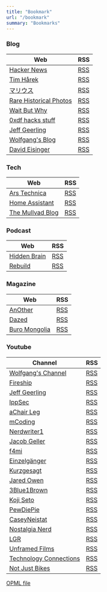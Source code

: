 ```yaml
---
title: "Bookmark"
url: "/bookmark"
summary: "Bookmarks"
---
```


### Blog

| Web                                                         | RSS                                           |
| ----------------------------------------------------------- | --------------------------------------------- |
| [Hacker News](https://news.ycombinator.com/)                | [RSS](https://hnrss.org/frontpage)            |
| [Tim Hårek](https://timharek.no/)                           | [RSS](https://timharek.no/feed.xml)           |
| [マリウス](https://マリウス.com/)                           | [RSS](https://xn--gckvb8fzb.com/index.xml)    |
| [Rare Historical Photos](https://rarehistoricalphotos.com/) | [RSS](https://rarehistoricalphotos.com/feed/) |
| [Wait But Why](https://waitbutwhy.com/)                     | [RSS](https://waitbutwhy.com/feed)            |
| [0xdf hacks stuff](https://0xdf.gitlab.io/)                 | [RSS](https://0xdf.gitlab.io/feed.xml)        |
| [Jeff Geerling](https://www.jeffgeerling.com/)              | [RSS](https://www.jeffgeerling.com/blog.xml)  |
| [Wolfgang's Blog](https://notthebe.ee/)                     | [RSS](https://notthebe.ee/rss.xml)            |
| [David Eisinger](https://davideisinger.com/)                | [RSS](https://davideisinger.com/index.xml)    |

### Tech

| Web                                               | RSS                                                      |
| ------------------------------------------------- | -------------------------------------------------------- |
| [Ars Technica](https://arstechnica.com)           | [RSS](http://feeds.arstechnica.com/arstechnica/index)    |
| [Home Assistant](https://www.home-assistant.io/)  | [RSS](https://www.home-assistant.io/atom.xml)            |
| [The Mullvad Blog](https://www.mullvad.net/blog/) | [RSS](https://mullvad.net/en/blog/feed/rss/)             |

### Podcast

| Web                                      | RSS                                          |
| ---------------------------------------- | -------------------------------------------- |
| [Hidden Brain](https://hiddenbrain.org/) | [RSS](https://feeds.simplecast.com/kwWc0lhf) |
| [Rebuild](https://rebuild.fm/)           | [RSS](https://feeds.rebuild.fm/rebuildfm)    |

### Magazine

| Web                                      | RSS                                     |
| ---------------------------------------- | --------------------------------------- |
| [AnOther](https://www.anothermag.com/)   | [RSS](https://www.anothermag.com/Feed)  |
| [Dazed](https://www.dazeddigital.com/)   | [RSS](https://www.dazeddigital.com/rss) |
| [Buro Mongolia](https://www.buro247.mn/) | [RSS](https://buro247.mn/xml/rss.xml)   |

### Youtube

| Channel                                                                    | RSS                                                                                 |
| -------------------------------------------------------------------------- | ----------------------------------------------------------------------------------- |
| [Wolfgang's Channel](https://www.youtube.com/@WolfgangsChannel)            | [RSS](https://www.youtube.com/feeds/videos.xml?channel_id=UCsnGwSIHyoYN0kiINAGUKxg) |
| [Fireship](https://www.youtube.com/@Fireship)                              | [RSS](https://www.youtube.com/feeds/videos.xml?channel_id=UCsBjURrPoezykLs9EqgamOA) |
| [Jeff Geerling](https://www.youtube.com/@JeffGeerling)                     | [RSS](https://www.youtube.com/feeds/videos.xml?channel_id=UCR-DXc1voovS8nhAvccRZhg) |
| [IppSec](https://www.youtube.com/@ippsec)                                  | [RSS](https://www.youtube.com/feeds/videos.xml?channel_id=UCa6eh7gCkpPo5XXUDfygQQA) |
| [aChair Leg](https://www.youtube.com/@aChairLeg)                           | [RSS](https://www.youtube.com/feeds/videos.xml?channel_id=UCRYeRa2iUMd8An1WTPIP2bw) |
| [mCoding](https://www.youtube.com/@mCoding)                                | [RSS](https://www.youtube.com/feeds/videos.xml?channel_id=UCaiL2GDNpLYH6Wokkk1VNcg) |
| [Nerdwriter1](https://www.youtube.com/@Nerdwriter1)                        | [RSS](https://www.youtube.com/feeds/videos.xml?channel_id=UCJkMlOu7faDgqh4PfzbpLdg) |
| [Jacob Geller](https://www.youtube.com/@JacobGeller)                       | [RSS](https://www.youtube.com/feeds/videos.xml?channel_id=UCeTfBygNb1TahcNpZyELO8g) |
| [f4mi](https://www.youtube.com/@f4micom)                                   | [RSS](https://www.youtube.com/feeds/videos.xml?channel_id=UCSWMraguMlNanVQgseTTr_Q) |
| [Einzelgänger](https://www.youtube.com/@Einzelg%C3%A4nger)                 | [RSS](https://www.youtube.com/feeds/videos.xml?channel_id=UCybBViio_TH_uiFFDJuz5tg) |
| [Kurzgesagt](https://www.youtube.com/@kurzgesagt)                          | [RSS](https://www.youtube.com/feeds/videos.xml?channel_id=UCsXVk37bltHxD1rDPwtNM8Q) |
| [Jared Owen](https://www.youtube.com/@JaredOwen)                           | [RSS](https://www.youtube.com/feeds/videos.xml?channel_id=UCbsfyGlrjrKQC0gbzK0-EiA) |
| [3Blue1Brown](https://www.youtube.com/@3blue1brown)                        | [RSS](https://www.youtube.com/feeds/videos.xml?channel_id=UCYO_jab_esuFRV4b17AJtAw) |
| [Koji Seto](https://www.youtube.com/@Kojiseto)                             | [RSS](https://www.youtube.com/feeds/videos.xml?channel_id=UCFBjsYvwX7kWUjQoW7GcJ5A) |
| [PewDiePie](https://www.youtube.com/@PewDiePie)                            | [RSS](https://www.youtube.com/feeds/videos.xml?channel_id=UC-lHJZR3Gqxm24_Vd_AJ5Yw) |
| [CaseyNeistat](https://www.youtube.com/@casey)                             | [RSS](https://www.youtube.com/feeds/videos.xml?channel_id=UCtinbF-Q-fVthA0qrFQTgXQ) |
| [Nostalgia Nerd](https://www.youtube.com/@Nostalgianerd)                   | [RSS](https://www.youtube.com/feeds/videos.xml?channel_id=UC7qPftDWPw9XuExpSgfkmJQ) |
| [LGR](https://www.youtube.com/@LGR)                                        | [RSS](https://www.youtube.com/feeds/videos.xml?channel_id=UCLx053rWZxCiYWsBETgdKrQ) |
| [Unframed Films](https://www.youtube.com/@unframed_films)                  | [RSS](https://www.youtube.com/feeds/videos.xml?channel_id=UCognN-lUK1yHpc_vEK6RNIA) |
| [Technology Connections](https://www.youtube.com/@TechnologyConnections)   | [RSS](https://www.youtube.com/feeds/videos.xml?channel_id=UCy0tKL1T7wFoYcxCe0xjN6Q) |
| [Not Just Bikes](https://www.youtube.com/@NotJustBikes)                    | [RSS](https://www.youtube.com/feeds/videos.xml?channel_id=UC0intLFzLaudFG-xAvUEO-A) |

[OPML file](./ca4mi_rss.opml)
